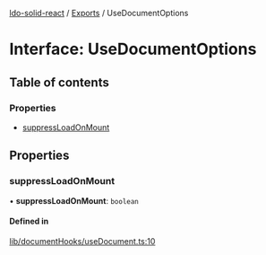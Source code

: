 [ldo-solid-react](../README.md) / [Exports](../modules.md) / UseDocumentOptions

# Interface: UseDocumentOptions

## Table of contents

### Properties

- [suppressLoadOnMount](UseDocumentOptions.md#suppressloadonmount)

## Properties

### suppressLoadOnMount

• **suppressLoadOnMount**: `boolean`

#### Defined in

[lib/documentHooks/useDocument.ts:10](https://github.com/o-development/ldo-solid-react/blob/29a7f21/lib/documentHooks/useDocument.ts#L10)

